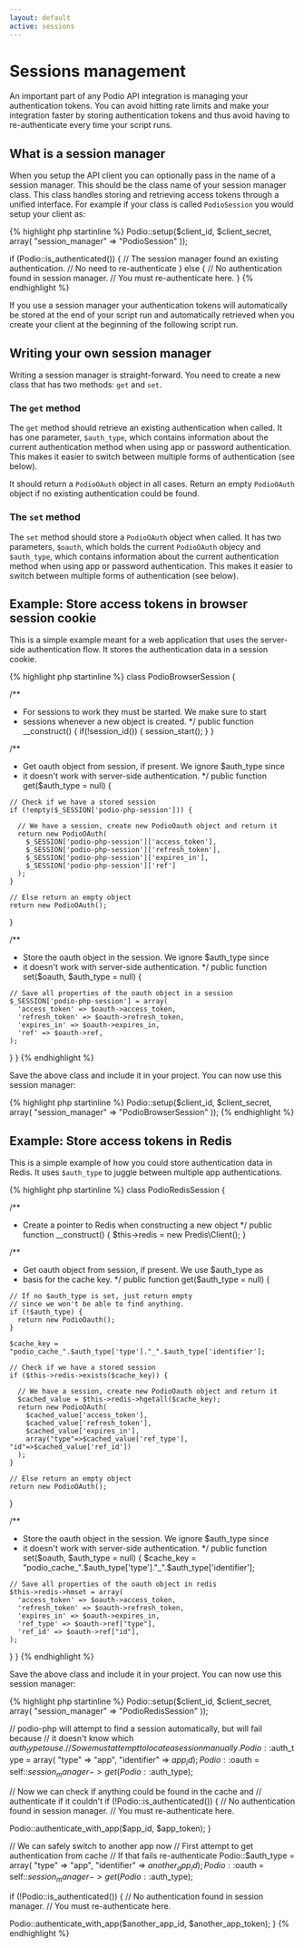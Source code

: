 ```yaml
---
layout: default
active: sessions
---
```

# Sessions management
An important part of any Podio API integration is managing your authentication tokens. You can avoid hitting rate limits and make your integration faster by storing authentication tokens and thus avoid having to re-authenticate every time your script runs.

## What is a session manager
When you setup the API client you can optionally pass in the name of a session manager. This should be the class name of your session manager class. This class handles storing and retrieving access tokens through a unified interface. For example if your class is called `PodioSession` you would setup your client as:

{% highlight php startinline %}
Podio::setup($client_id, $client_secret, array(
  "session_manager" => "PodioSession"
));

if (Podio::is_authenticated()) {
  // The session manager found an existing authentication.
  // No need to re-authenticate
}
else {
  // No authentication found in session manager.
  // You must re-authenticate here.
}
{% endhighlight %}

If you use a session manager your authentication tokens will automatically be stored at the end of your script run and automatically retrieved when you create your client at the beginning of the following script run.

## Writing your own session manager
Writing a session manager is straight-forward. You need to create a new class that has two methods: `get` and `set`.

### The `get` method
The `get` method should retrieve an existing authentication when called. It has one parameter, `$auth_type`, which contains information about the current authentication method when using app or password authentication. This makes it easier to switch between multiple forms of authentication (see below).

It should return a `PodioOAuth` object in all cases. Return an empty `PodioOAuth` object if no existing authentication could be found.

### The `set` method
The `set` method should store a `PodioOAuth` object when called. It has two parameters, `$oauth`, which holds the current `PodioOAuth` objecy and `$auth_type`, which contains information about the current authentication method when using app or password authentication. This makes it easier to switch between multiple forms of authentication (see below).

## Example: Store access tokens in browser session cookie
This is a simple example meant for a web application that uses the server-side authentication flow. It stores the authentication data in a session cookie.

{% highlight php startinline %}
class PodioBrowserSession {

  /**
   * For sessions to work they must be started. We make sure to start
   * sessions whenever a new object is created.
   */
  public function __construct() {
    if(!session_id()) {
      session_start();
    }
  }

  /**
   * Get oauth object from session, if present. We ignore $auth_type since
   * it doesn't work with server-side authentication.
   */
  public function get($auth_type = null) {

    // Check if we have a stored session
    if (!empty($_SESSION['podio-php-session'])) {

      // We have a session, create new PodioOauth object and return it
      return new PodioOAuth(
        $_SESSION['podio-php-session']['access_token'],
        $_SESSION['podio-php-session']['refresh_token'],
        $_SESSION['podio-php-session']['expires_in'],
        $_SESSION['podio-php-session']['ref']
      );
    }

    // Else return an empty object
    return new PodioOAuth();
  }

  /**
   * Store the oauth object in the session. We ignore $auth_type since
   * it doesn't work with server-side authentication.
   */
  public function set($oauth, $auth_type = null) {

    // Save all properties of the oauth object in a session
    $_SESSION['podio-php-session'] = array(
      'access_token' => $oauth->access_token,
      'refresh_token' => $oauth->refresh_token,
      'expires_in' => $oauth->expires_in,
      'ref' => $oauth->ref,
    );

  }
}
{% endhighlight %}

Save the above class and include it in your project. You can now use this session manager:

{% highlight php startinline %}
Podio::setup($client_id, $client_secret, array(
  "session_manager" => "PodioBrowserSession"
));
{% endhighlight %}

## Example: Store access tokens in Redis
This is a simple example of how you could store authentication data in Redis. It uses `$auth_type` to juggle between multiple app authentications.

{% highlight php startinline %}
class PodioRedisSession {

  /**
   * Create a pointer to Redis when constructing a new object
   */
  public function __construct() {
    $this->redis = new Predis\Client();
  }

  /**
   * Get oauth object from session, if present. We use $auth_type as
   * basis for the cache key.
   */
  public function get($auth_type = null) {

    // If no $auth_type is set, just return empty
    // since we won't be able to find anything.
    if (!$auth_type) {
      return new PodioOauth();
    }

    $cache_key = "podio_cache_".$auth_type['type']."_".$auth_type['identifier'];

    // Check if we have a stored session
    if ($this->redis->exists($cache_key)) {

      // We have a session, create new PodioOauth object and return it
      $cached_value = $this->redis->hgetall($cache_key);
      return new PodioOAuth(
        $cached_value['access_token'],
        $cached_value['refresh_token'],
        $cached_value['expires_in'],
        array("type"=>$cached_value['ref_type'], "id"=>$cached_value['ref_id'])
      );
    }

    // Else return an empty object
    return new PodioOAuth();
  }

  /**
   * Store the oauth object in the session. We ignore $auth_type since
   * it doesn't work with server-side authentication.
   */
  public function set($oauth, $auth_type = null) {
    $cache_key = "podio_cache_".$auth_type['type']."_".$auth_type['identifier'];

    // Save all properties of the oauth object in redis
    $this->redis->hmset = array(
      'access_token' => $oauth->access_token,
      'refresh_token' => $oauth->refresh_token,
      'expires_in' => $oauth->expires_in,
      'ref_type' => $oauth->ref["type"],
      'ref_id' => $oauth->ref["id"],
    );

  }
}
{% endhighlight %}

Save the above class and include it in your project. You can now use this session manager:

{% highlight php startinline %}
Podio::setup($client_id, $client_secret, array(
  "session_manager" => "PodioRedisSession"
));

// podio-php will attempt to find a session automatically, but will fail because
// it doesn't know which $auth_type to use.
// So we must attempt to locate a session manually.
Podio::$auth_type = array(
  "type" => "app",
  "identifier" => $app_id
);
Podio::$oauth = self::$session_manager->get(Podio::$auth_type);

// Now we can check if anything could be found in the cache and
// authenticate if it couldn't
if (!Podio::is_authenticated()) {
  // No authentication found in session manager.
  // You must re-authenticate here.

  Podio::authenticate_with_app($app_id, $app_token);
}

// We can safely switch to another app now
// First attempt to get authentication from cache
// If that fails re-authenticate
Podio::$auth_type = array(
  "type" => "app",
  "identifier" => $another_app_id
);
Podio::$oauth = self::$session_manager->get(Podio::$auth_type);

if (!Podio::is_authenticated()) {
  // No authentication found in session manager.
  // You must re-authenticate here.

  Podio::authenticate_with_app($another_app_id, $another_app_token);
}
{% endhighlight %}


